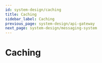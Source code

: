 ```yaml
---
id: system-design/caching
title: Caching
sidebar_label: Caching
previous_page: system-design/api-gateway
next_page: system-design/messaging-system
---
```


# Caching